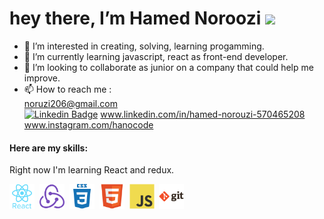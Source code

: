 <h1>
  hey there, I’m Hamed Noroozi
  <img src="https://media.giphy.com/media/hvRJCLFzcasrR4ia7z/giphy.gif" width="30px"/>
</h1>

- 👀 I’m interested in creating, solving, learning progamming.
- 🌱 I’m currently learning javascript, react as front-end developer.
- 💞️ I’m looking to collaborate as junior on a company that could help me improve. 
- 📫 How to reach me : <br>
noruzi206@gmail.com <br>
[![Linkedin Badge](https://img.shields.io/badge/-HamedNorouzi-blue?style=flat&logo=Linkedin&logoColor=white)](www.linkedin.com/in/hamed-norouzi-570465208)
 www.linkedin.com/in/hamed-norouzi-570465208<br>
www.instagram.com/hanocode <br>

<h4>Here are my skills:</h4>
<p>Right now I'm learning React and redux.
<div>
  <img src="https://github.com/devicons/devicon/blob/master/icons/react/react-original-wordmark.svg" title="React" alt="React" width="40" height="40"/>&nbsp;
  <img src="https://github.com/devicons/devicon/blob/master/icons/redux/redux-original.svg" title="Redux" alt="Redux " width="40" height="40"/>&nbsp;
  <img src="https://github.com/devicons/devicon/blob/master/icons/css3/css3-plain-wordmark.svg"  title="CSS3" alt="CSS" width="40" height="40"/>&nbsp;
  <img src="https://github.com/devicons/devicon/blob/master/icons/html5/html5-original.svg" title="HTML5" alt="HTML" width="40" height="40"/>&nbsp;
  <img src="https://github.com/devicons/devicon/blob/master/icons/javascript/javascript-original.svg" title="JavaScript" alt="JavaScript" width="40" height="40"/>&nbsp;
  <img src="https://github.com/devicons/devicon/blob/master/icons/git/git-original-wordmark.svg" title="Git" **alt="Git" width="40" height="40"/>
</div>
